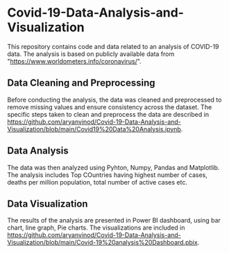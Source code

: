 # Covid-19-Data-Analysis-and-Visualization
This repository contains code and data related to an analysis of COVID-19 data. The analysis is based on publicly available data from "https://www.worldometers.info/coronavirus/".
## Data Cleaning and Preprocessing
Before conducting the analysis, the data was cleaned and preprocessed to remove missing values and ensure consistency across the dataset. The specific steps taken to clean and preprocess the data are described in https://github.com/aryanvinod/Covid-19-Data-Analysis-and-Visualization/blob/main/Covid19%20Data%20Analysis.ipynb.
## Data Analysis
The data was then analyzed using Pyhton, Numpy, Pandas and Matplotlib. The analysis includes Top COuntries having highest number of cases, deaths per million population, total number of active cases etc.
## Data Visualization
The results of the analysis are presented in Power BI dashboard, using bar chart, line graph, Pie charts. The visualizations are included in https://github.com/aryanvinod/Covid-19-Data-Analysis-and-Visualization/blob/main/Covid-19%20analysis%20Dashboard.pbix.

